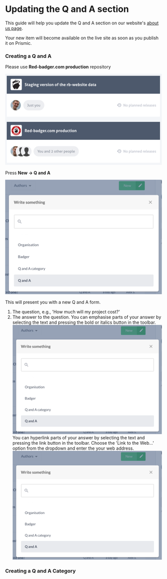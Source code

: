 # Updating the Q and A section

This guide will help you update the Q and A section on our website's [about us page](https://red-badger.com/about-us/).

Your new item will become available on the live site as soon as you publish it on Prismic.

### Creating a Q and A

Please use **Red-badger.com production** repository

![](assets/prismic-dashboard.png)

Press **New -> Q and A**

![](assets/prismic-create-new-q-and-a.png)

This will present you with a new Q and A form.

1. The question, e.g., 'How much will my project cost?'
2. The answer to the question. You can emphasise parts of your answer by selecting the text and pressing the bold or italics button in the toolbar.
![](assets/prismic-create-new-q-and-a.png)
You can hyperlink parts of your answer by selecting the text and pressing the link button in the toolbar. Choose the 'Link to the Web...' option from the dropdown and enter the your web address.
![](assets/prismic-create-new-q-and-a.png)

### Creating a Q and A Category

